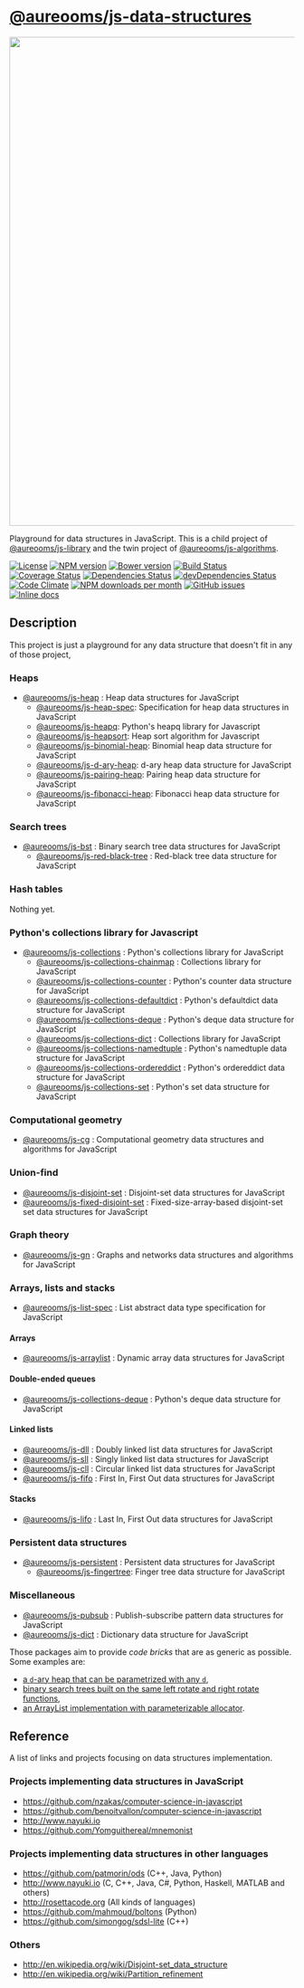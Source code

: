 [@aureooms/js-data-structures](http://aureooms.github.io/js-data-structures)
==

<img src="https://cdn.rawgit.com/aureooms/js-data-structures/master/media/sketch.png" width="864">

Playground for data structures in JavaScript.
This is a child project of [@aureooms/js-library](https://github.com/aureooms/js-library)
and
the twin project of [@aureooms/js-algorithms](https://github.com/aureooms/js-algorithms).

[![License](https://img.shields.io/github/license/aureooms/js-data-structures.svg?style=flat)](https://raw.githubusercontent.com/aureooms/js-data-structures/master/LICENSE)
[![NPM version](https://img.shields.io/npm/v/@aureooms/js-data-structures.svg?style=flat)](https://www.npmjs.org/package/@aureooms/js-data-structures)
[![Bower version](https://img.shields.io/bower/v/@aureooms/js-data-structures.svg?style=flat)](http://bower.io/search/?q=@aureooms/js-data-structures)
[![Build Status](https://img.shields.io/travis/aureooms/js-data-structures.svg?style=flat)](https://travis-ci.org/aureooms/js-data-structures)
[![Coverage Status](https://img.shields.io/coveralls/aureooms/js-data-structures.svg?style=flat)](https://coveralls.io/r/aureooms/js-data-structures)
[![Dependencies Status](https://img.shields.io/david/aureooms/js-data-structures.svg?style=flat)](https://david-dm.org/aureooms/js-data-structures#info=dependencies)
[![devDependencies Status](https://img.shields.io/david/dev/aureooms/js-data-structures.svg?style=flat)](https://david-dm.org/aureooms/js-data-structures#info=devDependencies)
[![Code Climate](https://img.shields.io/codeclimate/github/aureooms/js-data-structures.svg?style=flat)](https://codeclimate.com/github/aureooms/js-data-structures)
[![NPM downloads per month](https://img.shields.io/npm/dm/@aureooms/js-data-structures.svg?style=flat)](https://www.npmjs.org/package/@aureooms/js-data-structures)
[![GitHub issues](https://img.shields.io/github/issues/aureooms/js-data-structures.svg?style=flat)](https://github.com/aureooms/js-data-structures/issues)
[![Inline docs](http://inch-ci.org/github/aureooms/js-data-structures.svg?branch=master&style=shields)](http://inch-ci.org/github/aureooms/js-data-structures)

## Description

This project is just a playground for any data structure
that doesn't fit in any of those project,

### Heaps

  - [@aureooms/js-heap](https://github.com/aureooms/js-heap) : Heap data structures for JavaScript
    - [@aureooms/js-heap-spec](https://github.com/aureooms/js-heap-spec): Specification for heap data structures in JavaScript
    - [@aureooms/js-heapq](https://github.com/aureooms/js-heapq): Python's heapq library for Javascript
    - [@aureooms/js-heapsort](https://github.com/aureooms/js-heapsort): Heap sort algorithm for Javascript
    - [@aureooms/js-binomial-heap](https://github.com/aureooms/js-binomial-heap): Binomial heap data structure for JavaScript
    - [@aureooms/js-d-ary-heap](https://github.com/aureooms/js-d-ary-heap): d-ary heap data structure for JavaScript
    - [@aureooms/js-pairing-heap](https://github.com/aureooms/js-pairing-heap): Pairing heap data structure for JavaScript
    - [@aureooms/js-fibonacci-heap](https://github.com/aureooms/js-fibonacci-heap): Fibonacci heap data structure for JavaScript

### Search trees

  - [@aureooms/js-bst](https://github.com/aureooms/js-bst) : Binary search tree data structures for JavaScript
    - [@aureooms/js-red-black-tree](https://github.com/aureooms/js-red-black-tree) : Red-black tree data structure for JavaScript

### Hash tables

  Nothing yet.

### Python's collections library for Javascript

  - [@aureooms/js-collections](https://github.com/aureooms/js-collections) :  Python's collections library for JavaScript
    - [@aureooms/js-collections-chainmap](https://github.com/aureooms/js-collections-chainmap) :  Collections library for JavaScript
    - [@aureooms/js-collections-counter](https://github.com/aureooms/js-collections-counter) :  Python's counter data structure for JavaScript
    - [@aureooms/js-collections-defaultdict](https://github.com/aureooms/js-collections-defaultdict) :  Python's defaultdict data structure for JavaScript
    - [@aureooms/js-collections-deque](https://github.com/aureooms/js-collections-deque) :  Python's deque data structure for JavaScript
    - [@aureooms/js-collections-dict](https://github.com/aureooms/js-collections-dict) :  Collections library for JavaScript
    - [@aureooms/js-collections-namedtuple](https://github.com/aureooms/js-collections-namedtuple) :  Python's namedtuple data structure for JavaScript
    - [@aureooms/js-collections-ordereddict](https://github.com/aureooms/js-collections-ordereddict) :  Python's ordereddict data structure for JavaScript
    - [@aureooms/js-collections-set](https://github.com/aureooms/js-collections-set) :  Python's set data structure for JavaScript

### Computational geometry

  - [@aureooms/js-cg](https://github.com/aureooms/js-cg) : Computational geometry data structures and algorithms for JavaScript
  
### Union-find
  - [@aureooms/js-disjoint-set](https://github.com/aureooms/js-disjoint-set) : Disjoint-set data structures for JavaScript
  - [@aureooms/js-fixed-disjoint-set](https://github.com/aureooms/js-fixed-disjoint-set) : Fixed-size-array-based disjoint-set set data structures for JavaScript

### Graph theory

  - [@aureooms/js-gn](https://github.com/aureooms/js-gn) : Graphs and networks data structures and algorithms for JavaScript

### Arrays, lists and stacks

  - [@aureooms/js-list-spec](https://github.com/aureooms/js-list-spec) : List abstract data type specification for JavaScript

#### Arrays

  - [@aureooms/js-arraylist](https://github.com/aureooms/js-arraylist) : Dynamic array data structures for JavaScript
  
#### Double-ended queues
  - [@aureooms/js-collections-deque](https://github.com/aureooms/js-collections-deque) :  Python's deque data structure for JavaScript
    
#### Linked lists

  - [@aureooms/js-dll](https://github.com/aureooms/js-dll) : Doubly linked list data structures for JavaScript
  - [@aureooms/js-sll](https://github.com/aureooms/js-sll) : Singly linked list data structures for JavaScript
  - [@aureooms/js-cll](https://github.com/aureooms/js-cll) : Circular linked list data structures for JavaScript
  - [@aureooms/js-fifo](https://github.com/aureooms/js-fifo) : First In, First Out data structures for JavaScript

#### Stacks
  - [@aureooms/js-lifo](https://github.com/aureooms/js-lifo) : Last In, First Out data structures for JavaScript
  
### Persistent data structures
  - [@aureooms/js-persistent](https://github.com/aureooms/js-persistent) : Persistent data structures for JavaScript
    - [@aureooms/js-fingertree](https://github.com/aureooms/js-fingertree): Finger tree data structure for JavaScript
    
### Miscellaneous
  - [@aureooms/js-pubsub](https://github.com/aureooms/js-pubsub) : Publish-subscribe pattern data structures for JavaScript
  - [@aureooms/js-dict](https://github.com/aureooms/js-dict) : Dictionary data structure for JavaScript

Those packages aim to provide *code bricks* that are as generic as possible.
Some examples are:
  - [a `d`-ary heap that can be parametrized with any `d`](https://github.com/aureooms/js-d-ary-heap),
  - [binary search trees built on the same left rotate and right rotate functions](https://github.com/aureooms/js-bst),
  - [an ArrayList implementation with parameterizable allocator](https://github.com/aureooms/js-arraylist).

## Reference

A list of links and projects focusing on data structures implementation.

### Projects implementing data structures in JavaScript

  - https://github.com/nzakas/computer-science-in-javascript
  - https://github.com/benoitvallon/computer-science-in-javascript
  - http://www.nayuki.io
  - https://github.com/Yomguithereal/mnemonist

### Projects implementing data structures in other languages

  - https://github.com/patmorin/ods (C++, Java, Python)
  - http://www.nayuki.io (C, C++, Java, C#, Python, Haskell, MATLAB and others)
  - http://rosettacode.org (All kinds of languages)
  - https://github.com/mahmoud/boltons (Python)
  - https://github.com/simongog/sdsl-lite (C++)

### Others

  - http://en.wikipedia.org/wiki/Disjoint-set_data_structure
  - http://en.wikipedia.org/wiki/Partition_refinement
